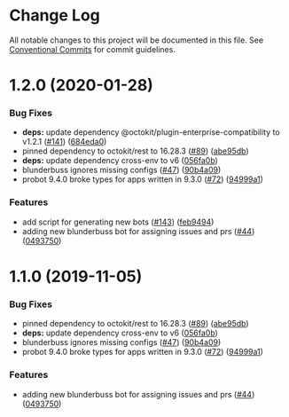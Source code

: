 # Change Log

All notable changes to this project will be documented in this file.
See [Conventional Commits](https://conventionalcommits.org) for commit guidelines.

# 1.2.0 (2020-01-28)


### Bug Fixes

* **deps:** update dependency @octokit/plugin-enterprise-compatibility to v1.2.1 ([#141](https://github.com/googleapis/repo-automation-bots/issues/141)) ([684eda0](https://github.com/googleapis/repo-automation-bots/commit/684eda073af839099858ccb9c89db43ee70ea579))
* pinned dependency to octokit/rest to 16.28.3 ([#89](https://github.com/googleapis/repo-automation-bots/issues/89)) ([abe95db](https://github.com/googleapis/repo-automation-bots/commit/abe95dbd34e573336530c0d413ac925b2d084b2a))
* **deps:** update dependency cross-env to v6 ([056fa0b](https://github.com/googleapis/repo-automation-bots/commit/056fa0b1316d20d1cfcf57a9fcaef6a22a55fb66))
* blunderbuss ignores missing configs ([#47](https://github.com/googleapis/repo-automation-bots/issues/47)) ([90b4a09](https://github.com/googleapis/repo-automation-bots/commit/90b4a099e2a260948f61793f9e180498b186c403))
* probot 9.4.0 broke types for apps written in 9.3.0 ([#72](https://github.com/googleapis/repo-automation-bots/issues/72)) ([94999a1](https://github.com/googleapis/repo-automation-bots/commit/94999a1cc9e47380b91a301102aff92dc2b5b6ed))


### Features

* add script for generating new bots ([#143](https://github.com/googleapis/repo-automation-bots/issues/143)) ([feb9494](https://github.com/googleapis/repo-automation-bots/commit/feb94944561fdb96f52c1ae92fd6e6d4f43de6af))
* adding new blunderbuss bot for assigning issues and prs ([#44](https://github.com/googleapis/repo-automation-bots/issues/44)) ([0493750](https://github.com/googleapis/repo-automation-bots/commit/0493750f5b612690fdfc992c24517369ce4677c2))





# 1.1.0 (2019-11-05)


### Bug Fixes

* pinned dependency to octokit/rest to 16.28.3 ([#89](https://github.com/googleapis/repo-automation-bots/issues/89)) ([abe95db](https://github.com/googleapis/repo-automation-bots/commit/abe95dbd34e573336530c0d413ac925b2d084b2a))
* **deps:** update dependency cross-env to v6 ([056fa0b](https://github.com/googleapis/repo-automation-bots/commit/056fa0b1316d20d1cfcf57a9fcaef6a22a55fb66))
* blunderbuss ignores missing configs ([#47](https://github.com/googleapis/repo-automation-bots/issues/47)) ([90b4a09](https://github.com/googleapis/repo-automation-bots/commit/90b4a099e2a260948f61793f9e180498b186c403))
* probot 9.4.0 broke types for apps written in 9.3.0 ([#72](https://github.com/googleapis/repo-automation-bots/issues/72)) ([94999a1](https://github.com/googleapis/repo-automation-bots/commit/94999a1cc9e47380b91a301102aff92dc2b5b6ed))


### Features

* adding new blunderbuss bot for assigning issues and prs ([#44](https://github.com/googleapis/repo-automation-bots/issues/44)) ([0493750](https://github.com/googleapis/repo-automation-bots/commit/0493750f5b612690fdfc992c24517369ce4677c2))
